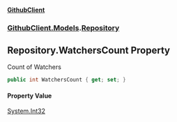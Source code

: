 #### [GithubClient](index 'index')
### [GithubClient.Models](GithubClient.Models 'GithubClient.Models').[Repository](GithubClient.Models.Repository 'GithubClient.Models.Repository')

## Repository.WatchersCount Property

Count of Watchers

```csharp
public int WatchersCount { get; set; }
```

#### Property Value
[System.Int32](https://docs.microsoft.com/en-us/dotnet/api/System.Int32 'System.Int32')